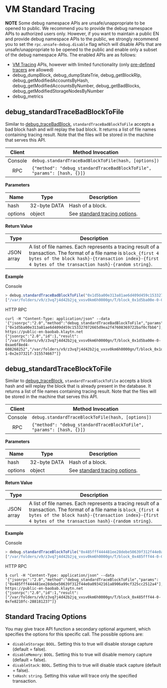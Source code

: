 # VM Standard Tracing <a id="vm-standard-tracing"></a>

**NOTE** Some debug namespace APIs are unsafe/unappropriate to be opened to public.
We recommend you to provide the debug namespace APIs to authorized users only.
However, if you want to maintain a public EN and provide debug namespace APIs to the public,
we strongly recommend you to set the `rpc.unsafe-debug.disable` flag which will disable APIs
that are unsafe/unappropriate to be opened to the public and enable only a subset of the debug namespace APIs.
The enabled APIs are as follows:

- [VM Tracing](./tracing.md) APIs, however with limited functionality (only [pre-defined tracers](./tracing.md#tracing-options) are allowed)
- debug_dumpBlock, debug_dumpStateTrie, debug_getBlockRlp, debug_getModifiedAccountsByHash, debug_getModifiedAccountsByNumber, debug_getBadBlocks, debug_getModifiedStorageNodesByNumber
- debug_metrics

## debug_standardTraceBadBlockToFile <a id="debug_standardtracebadblocktofile"></a>

Similar to [debug_traceBadBlock](./tracing.md#debug_tracebadblock),
`standardTraceBadBlockToFile` accepts a bad block hash and will replay the bad
block. It returns a list of file names containing tracing result. Note that the
files will be stored in the machine that serves this API.

|  Client | Method Invocation                                                       |
| :-----: | ----------------------------------------------------------------------- |
| Console | `debug.standardTraceBadBlockToFile(hash, [options])`                    |
|   RPC   | `{"method": "debug_standardTraceBadBlockToFile", "params": [hash, {}]}` |

**Parameters**

| Name    | Type         | Description                                                |
| ------- | ------------ | ---------------------------------------------------------- |
| hash    | 32-byte DATA | Hash of a block.                                           |
| options | object       | See [standard tracing options](#standard-tracing-options). |

**Return Value**

| Type       | Description                                                                                                                                                                                                                  |
| ---------- | ---------------------------------------------------------------------------------------------------------------------------------------------------------------------------------------------------------------------------- |
| JSON array | A list of file names. Each represents a tracing result of a transaction. The format of a file name is `block_{first 4 bytes of the block hash}-{transaction index}-{first 4 bytes of the transaction hash}-{random string}`. |

**Example**

Console

```javascript
> debug.standardTraceBadBlockToFile("0x1d5ba00e313a81ae6d409d459c153327072665d9ea2f47608369722baf0cfbb6")
["/var/folders/v9/z3vq7j4d42b2jq_vxsv0km6h0000gn/T/block_0x1d5ba00e-0-0xae6f8ed4-701973544", "/var/folders/v9/z3vq7j4d42b2jq_vxsv0km6h0000gn/T/block_0x1d5ba00e-1-0x2e37321f-918920039"]
```

HTTP RPC

```shell
curl -H "Content-Type: application/json" --data '{"jsonrpc":"2.0","method":"debug_standardTraceBadBlockToFile","params":["0x1d5ba00e313a81ae6d409d459c153327072665d9ea2f47608369722baf0cfbb6"],"id":1}' https://public-en-baobab.klaytn.net
{"jsonrpc":"2.0","id":1,"result":["/var/folders/v9/z3vq7j4d42b2jq_vxsv0km6h0000gn/T/block_0x1d5ba00e-0-0xae6f8ed4-608268252","/var/folders/v9/z3vq7j4d42b2jq_vxsv0km6h0000gn/T/block_0x1d5ba00e-1-0x2e37321f-315574667"]}
```

## debug_standardTraceBlockToFile <a id="debug_standardtraceblocktofile"></a>

Similar to [debug_traceBlock](./tracing.md#debug_traceblock),
`standardTraceBlockToFile` accepts a block hash and will replay the block that
is already present in the database. It returns a list of file names containing
tracing result. Note that the files will be stored in the machine that serves
this API.

|  Client | Method Invocation                                                    |
| :-----: | -------------------------------------------------------------------- |
| Console | `debug.standardTraceBlockToFile(hash, [options])`                    |
|   RPC   | `{"method": "debug_standardTraceBlockToFile", "params": [hash, {}]}` |

**Parameters**

| Name    | Type         | Description                                                |
| ------- | ------------ | ---------------------------------------------------------- |
| hash    | 32-byte DATA | Hash of a block.                                           |
| options | object       | See [standard tracing options](#standard-tracing-options). |

**Return Value**

| Type       | Description                                                                                                                                                                                                                  |
| ---------- | ---------------------------------------------------------------------------------------------------------------------------------------------------------------------------------------------------------------------------- |
| JSON array | A list of file names. Each represents a tracing result of a transaction. The format of a file name is `block_{first 4 bytes of the block hash}-{transaction index}-{first 4 bytes of the transaction hash}-{random string}`. |

**Example**

Console

```javascript
> debug.standardTraceBlockToFile("0x485fff444481ee28debe50639f312f44e0a09342161a8906a99cf325cc2512a4")
["/var/folders/v9/z3vq7j4d42b2jq_vxsv0km6h0000gn/T/block_0x485fff44-0-0xfe8210fc-141224302"]
```

HTTP RPC

```shell
$ curl -H "Content-Type: application/json" --data '{"jsonrpc":"2.0","method":"debug_standardTraceBlockToFile","params":["0x485fff444481ee28debe50639f312f44e0a09342161a8906a99cf325cc2512a4"],"id":1}' https://public-en-baobab.klaytn.net
{"jsonrpc":"2.0","id":1,"result":["/var/folders/v9/z3vq7j4d42b2jq_vxsv0km6h0000gn/T/block_0x485fff44-0-0xfe8210fc-288181237"]}
```

## Standard Tracing Options <a id="standard-tracing-options"></a>

You may give trace API function a secondary optional argument, which specifies
the options for this specific call. The possible options are:

- `disableStorage`: `BOOL`. Setting this to true will disable storage capture (default = false).
- `disableMemory`: `BOOL`. Setting this to true will disable memory capture (default = false).
- `disableStack`: `BOOL`. Setting this to true will disable stack capture (default = false).
- `txHash`: `string`. Setting this value will trace only the specified transaction.
